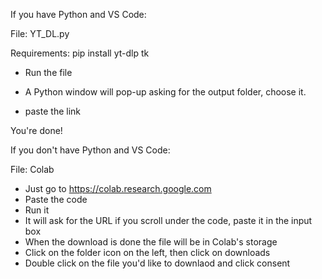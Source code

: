 If you have Python and VS Code:

File: YT_DL.py

Requirements: pip install yt-dlp tk

- Run the file 

- A Python window will pop-up asking for the output folder, choose it.

- paste the link 

You're done!

If you don't have Python and VS Code:

File: Colab


- Just go to https://colab.research.google.com
- Paste the code
- Run it
- It will ask for the URL if you scroll under the code, paste it in the input box
- When the download is done the file will be in Colab's storage
- Click on the folder icon on the left, then click on downloads
- Double click on the file you'd like to downlaod and click consent

